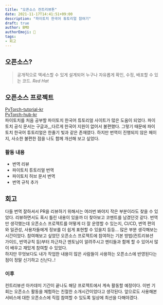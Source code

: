 ```yaml
---
title: "오픈소스 컨트리뷰톤"
date: 2021-11-17T14:41:51+09:00
description: "파이토치 한국어 튜토리얼 참여기"
draft: true
author: BMO
authorEmoji: 🌿
tags: 
- 회고
---
```


## 오픈소스?
> 공개적으로 액세스할 수 있게 설계되어 누구나 자유롭게 확인, 수정, 배포할 수 있는 코드. _Red Hat_

## 오픈소스 프로젝트
[PyTorch-tutorial-kr](https://github.com/9bow/PyTorch-tutorials-kr)  
[PyTorch-hub-kr](https://github.com/9bow/PyTorch-hub-kr)  
파이토치를 처음 공부할 파이토치 한국어 튜토리얼 사이트가 많은 도움이 되었다. 파이토치 공식 문서는 구글과,,,다르게 한국어 지원이 없어서 불편했다. 그렇기 때문에 파이토치 한국어 튜토리얼은 한줄기 빛과 같은 존재였다. 하지만 번역이 진행되지 않은 페이지, 사소한 불편한 점을 나도 함께 개선해 보고 싶었다. 

### 활동 내용
- 번역 리뷰
- 파이토치 튜토리얼 번역
- 파이토치 허브 문서 번역
- 번역 규칙 추가
## 회고
 다들 번역 잘하셔서 PR을 리뷰하기 위해서는 여러번 봐야지 작은 부분이라도 찾을 수 있었다. 리뷰하면서도 혹시 틀린 내용이 있을까 더 찾아보고 코멘트를 남겼던것 같다. 번역만 생각했는데 오픈소스 프로젝트를 어떻게 더 잘 운영할 수 있는지, CI/CD, 번역 편의와 일관성, 사용자들에게 정보를 더 쉽게 표현할 수 있을지 등등... 많은 부분 생각해보는 시간이었다. 참여해보고 싶었던 오픈소스 프로젝트에 참여하는 기본 방법(컨트리뷰션 가이드, 번역규칙 등)부터 차근차근 멘토님이 알려주시고 멘티들과 함께 할 수 있어서 많이 배우고 재밌게 참여할 수 있었다.  
 하지만 무엇보다도 내가 작업한 내용이 많은 사람들이 사용하는 오픈소스에 반영된다는 점이 정말 신기하고 신난다..! 
### 이후
컨트리뷰션 아카데미 기간이 끝나도 해당 프로젝트에서 계속 활동할 예정이다. 이번 기회는 오픈소스 활동을 체험하는 친절한 소개시간이었다고 생각된다. 앞으로도 사용해본 서비스에 대한 오픈소스에 직접 참여할 수 있도록 일상에 최선을 다해야겠다. 